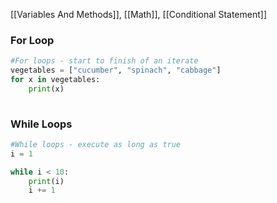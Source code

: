 [[Variables And Methods]], [[Math]], [[Conditional Statement]]
### For Loop
```python
#For loops - start to finish of an iterate
vegetables = ["cucumber", "spinach", "cabbage"]
for x in vegetables:
	print(x)
	
```
### While Loops
```python
#While loops - execute as long as true
i = 1

while i < 10:
	print(i)
	i += 1
```